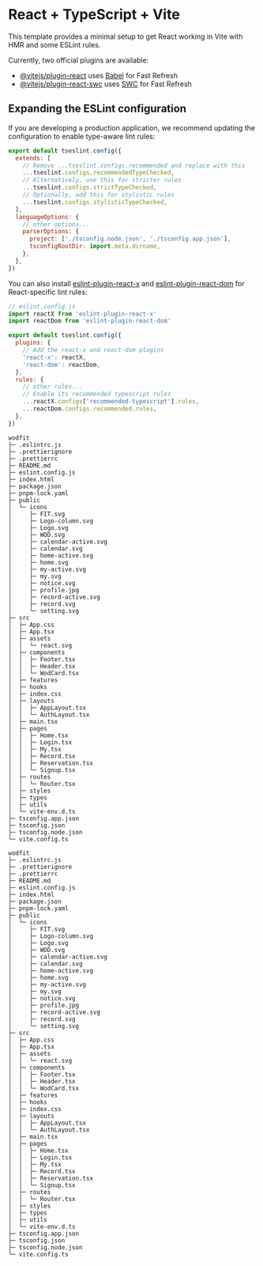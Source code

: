 # React + TypeScript + Vite

This template provides a minimal setup to get React working in Vite with HMR and some ESLint rules.

Currently, two official plugins are available:

- [@vitejs/plugin-react](https://github.com/vitejs/vite-plugin-react/blob/main/packages/plugin-react) uses [Babel](https://babeljs.io/) for Fast Refresh
- [@vitejs/plugin-react-swc](https://github.com/vitejs/vite-plugin-react/blob/main/packages/plugin-react-swc) uses [SWC](https://swc.rs/) for Fast Refresh

## Expanding the ESLint configuration

If you are developing a production application, we recommend updating the configuration to enable type-aware lint rules:

```js
export default tseslint.config({
  extends: [
    // Remove ...tseslint.configs.recommended and replace with this
    ...tseslint.configs.recommendedTypeChecked,
    // Alternatively, use this for stricter rules
    ...tseslint.configs.strictTypeChecked,
    // Optionally, add this for stylistic rules
    ...tseslint.configs.stylisticTypeChecked,
  ],
  languageOptions: {
    // other options...
    parserOptions: {
      project: ['./tsconfig.node.json', './tsconfig.app.json'],
      tsconfigRootDir: import.meta.dirname,
    },
  },
})
```

You can also install [eslint-plugin-react-x](https://github.com/Rel1cx/eslint-react/tree/main/packages/plugins/eslint-plugin-react-x) and [eslint-plugin-react-dom](https://github.com/Rel1cx/eslint-react/tree/main/packages/plugins/eslint-plugin-react-dom) for React-specific lint rules:

```js
// eslint.config.js
import reactX from 'eslint-plugin-react-x'
import reactDom from 'eslint-plugin-react-dom'

export default tseslint.config({
  plugins: {
    // Add the react-x and react-dom plugins
    'react-x': reactX,
    'react-dom': reactDom,
  },
  rules: {
    // other rules...
    // Enable its recommended typescript rules
    ...reactX.configs['recommended-typescript'].rules,
    ...reactDom.configs.recommended.rules,
  },
})
```

```
wodfit
├─ .eslintrc.js
├─ .prettierignore
├─ .prettierrc
├─ README.md
├─ eslint.config.js
├─ index.html
├─ package.json
├─ pnpm-lock.yaml
├─ public
│  └─ icons
│     ├─ FIT.svg
│     ├─ Logo-column.svg
│     ├─ Logo.svg
│     ├─ WOD.svg
│     ├─ calendar-active.svg
│     ├─ calendar.svg
│     ├─ home-active.svg
│     ├─ home.svg
│     ├─ my-active.svg
│     ├─ my.svg
│     ├─ notice.svg
│     ├─ profile.jpg
│     ├─ record-active.svg
│     ├─ record.svg
│     └─ setting.svg
├─ src
│  ├─ App.css
│  ├─ App.tsx
│  ├─ assets
│  │  └─ react.svg
│  ├─ components
│  │  ├─ Footer.tsx
│  │  ├─ Header.tsx
│  │  └─ WodCard.tsx
│  ├─ features
│  ├─ hooks
│  ├─ index.css
│  ├─ layouts
│  │  ├─ AppLayout.tsx
│  │  └─ AuthLayout.tsx
│  ├─ main.tsx
│  ├─ pages
│  │  ├─ Home.tsx
│  │  ├─ Login.tsx
│  │  ├─ My.tsx
│  │  ├─ Record.tsx
│  │  ├─ Reservation.tsx
│  │  └─ Signup.tsx
│  ├─ routes
│  │  └─ Router.tsx
│  ├─ styles
│  ├─ types
│  ├─ utils
│  └─ vite-env.d.ts
├─ tsconfig.app.json
├─ tsconfig.json
├─ tsconfig.node.json
└─ vite.config.ts

```
```
wodfit
├─ .eslintrc.js
├─ .prettierignore
├─ .prettierrc
├─ README.md
├─ eslint.config.js
├─ index.html
├─ package.json
├─ pnpm-lock.yaml
├─ public
│  └─ icons
│     ├─ FIT.svg
│     ├─ Logo-column.svg
│     ├─ Logo.svg
│     ├─ WOD.svg
│     ├─ calendar-active.svg
│     ├─ calendar.svg
│     ├─ home-active.svg
│     ├─ home.svg
│     ├─ my-active.svg
│     ├─ my.svg
│     ├─ notice.svg
│     ├─ profile.jpg
│     ├─ record-active.svg
│     ├─ record.svg
│     └─ setting.svg
├─ src
│  ├─ App.css
│  ├─ App.tsx
│  ├─ assets
│  │  └─ react.svg
│  ├─ components
│  │  ├─ Footer.tsx
│  │  ├─ Header.tsx
│  │  └─ WodCard.tsx
│  ├─ features
│  ├─ hooks
│  ├─ index.css
│  ├─ layouts
│  │  ├─ AppLayout.tsx
│  │  └─ AuthLayout.tsx
│  ├─ main.tsx
│  ├─ pages
│  │  ├─ Home.tsx
│  │  ├─ Login.tsx
│  │  ├─ My.tsx
│  │  ├─ Record.tsx
│  │  ├─ Reservation.tsx
│  │  └─ Signup.tsx
│  ├─ routes
│  │  └─ Router.tsx
│  ├─ styles
│  ├─ types
│  ├─ utils
│  └─ vite-env.d.ts
├─ tsconfig.app.json
├─ tsconfig.json
├─ tsconfig.node.json
└─ vite.config.ts

```